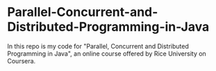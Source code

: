 # Parallel-Concurrent-and-Distributed-Programming-in-Java

In this repo is my code for "Parallel, Concurrent and Distributed Programming in Java", an online course offered by Rice University on Coursera.
